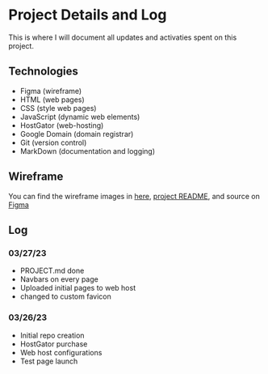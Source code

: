 # Project Details and Log

This is where I will document all updates and activaties spent on this project.

## Technologies

- Figma (wireframe)
- HTML (web pages)
- CSS (style web pages)
- JavaScript (dynamic web elements)
- HostGator (web-hosting)
- Google Domain (domain registrar)
- Git (version control)
- MarkDown (documentation and logging)

## Wireframe

You can find the wireframe images in [here](/src/website-wireframe), [project README](/PROJECT.md), and source on [Figma](https://www.figma.com/file/pOdg3dZr8M7XMdmOCiVr8D/engrc3025-website-?node-id=7%3A169&t=qYHRMCkjuEtKA4CD-1)

## Log

### 03/27/23

- PROJECT.md done
- Navbars on every page
- Uploaded initial pages to web host
- changed to custom favicon

### 03/26/23

- Initial repo creation
- HostGator purchase
- Web host configurations
- Test page launch
